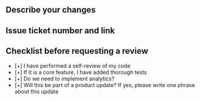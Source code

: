 ## Describe your changes

## Issue ticket number and link

## Checklist before requesting a review
- [+] I have performed a self-review of my code
- [+] If it is a core feature, I have added thorough tests
- [+] Do we need to implement analytics?
- [+] Will this be part of a product update? If yes, please write one phrase about this update
